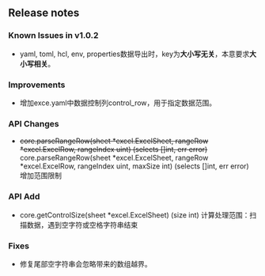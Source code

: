 ## Release notes

### Known Issues in v1.0.2

- yaml, toml, hcl, env, properties数据导出时，key为**大小写无关**，本意要求**大小写相关**。

### Improvements

- 增加exce.yaml中数据控制列control_row，用于指定数据范围。

### API Changes

- ~~core.parseRangeRow(sheet *excel.ExcelSheet, rangeRow *excel.ExcelRow, rangeIndex uint) (selects []int, err error)~~
  core.parseRangeRow(sheet *excel.ExcelSheet, rangeRow *excel.ExcelRow, rangeIndex uint, maxSize int) (selects []int, err error)
  增加范围限制

### API Add

- core.getControlSize(sheet *excel.ExcelSheet) (size int)
  计算处理范围：扫描数据，遇到空字符或空格字符串结束

### Fixes

- 修复尾部空字符串会忽略带来的数组越界。